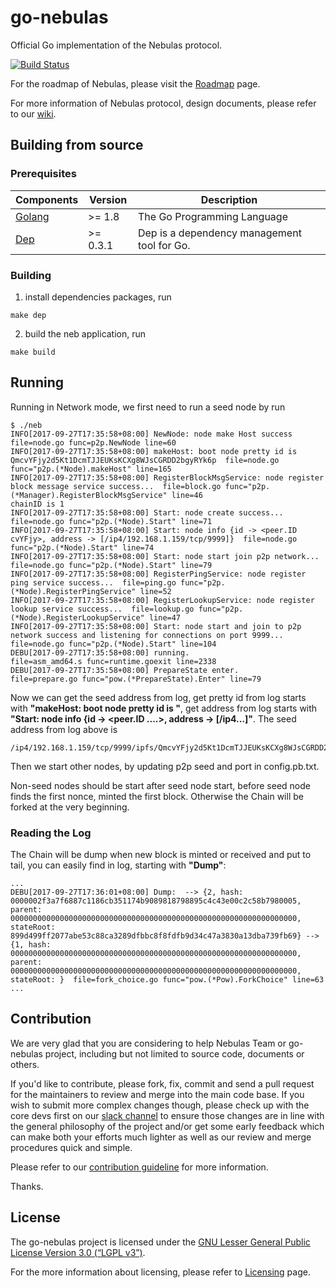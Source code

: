 # go-nebulas

Official Go implementation of the Nebulas protocol.

[![Build Status](https://travis-ci.org/nebulasio/go-nebulas.svg?branch=develop)](https://travis-ci.org/nebulasio/go-nebulas)

For the roadmap of Nebulas, please visit the [Roadmap](https://github.com/nebulasio/wiki/blob/master/roadmap.md) page.

For more information of Nebulas protocol, design documents, please refer to our [wiki](https://github.com/nebulasio/wiki).

## Building from source

### Prerequisites

| Components | Version | Description |
|----------|-------------|-------------|
|[Golang](https://golang.org) | >= 1.8| The Go Programming Language |
[Dep](https://github.com/golang/dep) | >= 0.3.1 | Dep is a dependency management tool for Go. |

### Building

1. install dependencies packages, run
```
make dep
```

2. build the neb application, run
```
make build
```

## Running

Running in Network mode, we first need to run a seed node by run
```
$ ./neb
INFO[2017-09-27T17:35:58+08:00] NewNode: node make Host success               file=node.go func=p2p.NewNode line=60
INFO[2017-09-27T17:35:58+08:00] makeHost: boot node pretty id is QmcvYFjy2d5Kt1DcmTJJEUKsKCXg8WJsCGRDD2bgyRYk6p  file=node.go func="p2p.(*Node).makeHost" line=165
INFO[2017-09-27T17:35:58+08:00] RegisterBlockMsgService: node register block message service success...  file=block.go func="p2p.(*Manager).RegisterBlockMsgService" line=46
chainID is 1
INFO[2017-09-27T17:35:58+08:00] Start: node create success...                 file=node.go func="p2p.(*Node).Start" line=71
INFO[2017-09-27T17:35:58+08:00] Start: node info {id -> <peer.ID cvYFjy>, address -> [/ip4/192.168.1.159/tcp/9999]}  file=node.go func="p2p.(*Node).Start" line=74
INFO[2017-09-27T17:35:58+08:00] Start: node start join p2p network...         file=node.go func="p2p.(*Node).Start" line=79
INFO[2017-09-27T17:35:58+08:00] RegisterPingService: node register ping service success...  file=ping.go func="p2p.(*Node).RegisterPingService" line=52
INFO[2017-09-27T17:35:58+08:00] RegisterLookupService: node register lookup service success...  file=lookup.go func="p2p.(*Node).RegisterLookupService" line=47
INFO[2017-09-27T17:35:58+08:00] Start: node start and join to p2p network success and listening for connections on port 9999...   file=node.go func="p2p.(*Node).Start" line=104
DEBU[2017-09-27T17:35:58+08:00] running.                                      file=asm_amd64.s func=runtime.goexit line=2338
DEBU[2017-09-27T17:35:58+08:00] PrepareState enter.                           file=prepare.go func="pow.(*PrepareState).Enter" line=79
```

Now we can get the seed address from log, get pretty id from log starts with **"makeHost: boot node pretty id is "**, get address from log starts with **"Start: node info {id -> <peer.ID ....>, address -> [/ip4...]"**. The seed address from log above is
```
/ip4/192.168.1.159/tcp/9999/ipfs/QmcvYFjy2d5Kt1DcmTJJEUKsKCXg8WJsCGRDD2bgyRYk6p
```

Then we start other nodes, by updating p2p seed and port in config.pb.txt.

Non-seed nodes should be start after seed node start, before seed node finds the first nonce, minted the first block. Otherwise the Chain will be forked at the very beginning.


### Reading the Log

The Chain will be dump when new block is minted or received and put to tail, you can easily find in log, starting with **"Dump"**:

```
...
DEBU[2017-09-27T17:36:01+08:00] Dump:  --> {2, hash: 0000002f3a7f6887c1186cb351174b9089818798895c4c43e00c2c58b7980005, parent: 0000000000000000000000000000000000000000000000000000000000000000, stateRoot: 899d499ff2077abe53c88ca3289dfbbc8f8fdfb9d34c47a3830a13dba739fb69} --> {1, hash: 0000000000000000000000000000000000000000000000000000000000000000, parent: 0000000000000000000000000000000000000000000000000000000000000000, stateRoot: }  file=fork_choice.go func="pow.(*Pow).ForkChoice" line=63
...
```

## Contribution

We are very glad that you are considering to help Nebulas Team or go-nebulas project, including but not limited to source code, documents or others.

If you'd like to contribute, please fork, fix, commit and send a pull request for the maintainers to review and merge into the main code base. If you wish to submit more complex changes though, please check up with the core devs first on our [slack channel](http://nebulasio.herokuapp.com) to ensure those changes are in line with the general philosophy of the project and/or get some early feedback which can make both your efforts much lighter as well as our review and merge procedures quick and simple.

Please refer to our [contribution guideline](https://github.com/nebulasio/wiki/blob/master/contribute.md) for more information.

Thanks.

## License

The go-nebulas project is licensed under the [GNU Lesser General Public License Version 3.0 (“LGPL v3”)](https://www.gnu.org/licenses/lgpl-3.0.en.html).

For the more information about licensing, please refer to [Licensing](https://github.com/nebulasio/wiki/blob/master/licensing.md) page.
